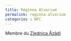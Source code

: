 ```yaml
---
title: Réginna Alvarium
permalink: reginna-alvarium
categories : NPC
---
```


Membre du [Zjednica Âzâdi][1]



[1]:/Factions/-_Le_Zjednica_%C3%82z%C3%A2di.md "Factions | Zjednica Âzâdi"
